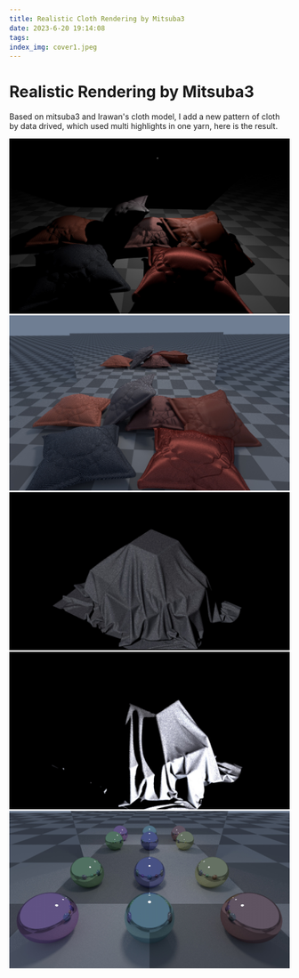 ```yaml
---
title: Realistic Cloth Rendering by Mitsuba3
date: 2023-6-20 19:14:08
tags:
index_img: cover1.jpeg
---
```


# Realistic Rendering by Mitsuba3

Based on mitsuba3 and Irawan's cloth model, I add a new pattern of cloth by data drived, which used multi highlights in one yarn, here is the result.

![](UE5_source_code_analysis/3.jpeg)
![](UE5_source_code_analysis/2.jpeg)
![](UE5_source_code_analysis/4.jpeg)
![](UE5_source_code_analysis/5.jpeg)
![](UE5_source_code_analysis/1.jpeg)

